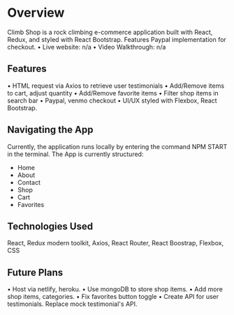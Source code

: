 # Overview 

Climb Shop is a rock climbing e-commerce application built with React, Redux, and styled with React Bootstrap. Features Paypal implementation for checkout.
• Live website: n/a 
• Video Walkthrough: n/a

## Features 
• HTML request via Axios to retrieve user testimonials 
• Add/Remove items to cart, adjust quantity 
• Add/Remove favorite items
• Filter shop items in search bar 
​• Paypal, venmo checkout 
• UI/UX styled with Flexbox, React Bootstrap.

## Navigating the App 

Currently, the application runs locally by entering the command NPM START in the terminal. The App is currently structured: 
- Home 
- About
- Contact 
- Shop
- Cart 
- Favorites 
## Technologies Used

React, Redux modern toolkit, Axios, React Router, React Boostrap, Flexbox, CSS 

## Future Plans

• Host via netlify, heroku. 
• Use mongoDB to store shop items. 
• Add more shop items, categories.
• Fix favorites button toggle
• Create API for user testimonials. Replace mock testimonial's API. 